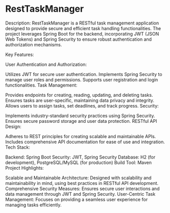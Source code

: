 # RestTaskManager
Description:
RestTaskManager is a RESTful task management application designed to provide secure and efficient task handling functionalities. The project leverages Spring Boot for the backend, incorporating JWT (JSON Web Tokens) and Spring Security to ensure robust authentication and authorization mechanisms.

Key Features:

User Authentication and Authorization:

Utilizes JWT for secure user authentication.
Implements Spring Security to manage user roles and permissions.
Supports user registration and login functionalities.
Task Management:

Provides endpoints for creating, reading, updating, and deleting tasks.
Ensures tasks are user-specific, maintaining data privacy and integrity.
Allows users to assign tasks, set deadlines, and track progress.
Security:

Implements industry-standard security practices using Spring Security.
Ensures secure password storage and user data protection.
RESTful API Design:

Adheres to REST principles for creating scalable and maintainable APIs.
Includes comprehensive API documentation for ease of use and integration.
Tech Stack:

Backend: Spring Boot
Security: JWT, Spring Security
Database: H2 (for development), PostgreSQL/MySQL (for production)
Build Tool: Maven
Project Highlights:

Scalable and Maintainable Architecture: Designed with scalability and maintainability in mind, using best practices in RESTful API development.
Comprehensive Security Measures: Ensures secure user interactions and data management through JWT and Spring Security.
User-Centric Task Management: Focuses on providing a seamless user experience for managing tasks efficiently.
